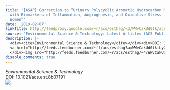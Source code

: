 ```yaml
---
title: '[ASAP] Correction to “Urinary Polycyclic Aromatic Hydrocarbon Metabolite Associations
  with Biomarkers of Inflammation, Angiogenesis, and Oxidative Stress in Pregnant
  Women”'
date: '2019-02-07'
linkTitle: http://feedproxy.google.com/~r/acs/esthag/~3/WWvCakUd0tk/acs.est.8b07191
source: 'Environmental Science & Technology: Latest Articles (ACS Publications)'
description: |-
  <div><cite>Environmental Science & Technology</cite></div><div>DOI: 10.1021/acs.est.8b07191</div><div class="feedflare">
  <a href="http://feeds.feedburner.com/~ff/acs/esthag?a=WWvCakUd0tk:LyGhRjwNV58:yIl2AUoC8zA"><img src="http://feeds.feedburner.com/~ff/acs/esthag?d=yIl2AUoC8zA" border="0"></img></a>
  </div><img src="http://feeds.feedburner.com/~r/acs/esthag/~4/WWvCakUd0tk" height="1" width="1" ...
disable_comments: true
---
```

<div><cite>Environmental Science & Technology</cite></div><div>DOI: 10.1021/acs.est.8b07191</div><div class="feedflare">
<a href="http://feeds.feedburner.com/~ff/acs/esthag?a=WWvCakUd0tk:LyGhRjwNV58:yIl2AUoC8zA"><img src="http://feeds.feedburner.com/~ff/acs/esthag?d=yIl2AUoC8zA" border="0"></img></a>
</div><img src="http://feeds.feedburner.com/~r/acs/esthag/~4/WWvCakUd0tk" height="1" width="1" ...